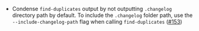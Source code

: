 - Condense `find-duplicates` output by not outputting `.changelog`
  directory path by default. To include the `.changelog` folder path,
  use the `--include-changelog-path` flag when calling `find-duplicates`
  ([\#153](https://github.com/informalsystems/unclog/pull/153))